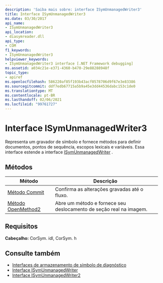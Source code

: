 ```yaml
---
description: 'Saiba mais sobre: interface ISymUnmanagedWriter3'
title: Interface ISymUnmanagedWriter3
ms.date: 03/30/2017
api_name:
- ISymUnmanagedWriter3
api_location:
- diasymreader.dll
api_type:
- COM
f1_keywords:
- ISymUnmanagedWriter3
helpviewer_keywords:
- ISymUnmanagedWriter3 interface [.NET Framework debugging]
ms.assetid: a034c21e-e371-4360-b470-29e88288948f
topic_type:
- apiref
ms.openlocfilehash: 586220af85f193b43acf0578706d9f67e3e83386
ms.sourcegitcommit: ddf7edb67715a5b9a45e3dd44536dabc153c1de0
ms.translationtype: MT
ms.contentlocale: pt-BR
ms.lasthandoff: 02/06/2021
ms.locfileid: "99761727"
---
```

# <a name="isymunmanagedwriter3-interface"></a>Interface ISymUnmanagedWriter3

Representa um gravador de símbolo e fornece métodos para definir documentos, pontos de sequência, escopos lexicais e variáveis. Essa interface estende a interface [ISymUnmanagedWriter](isymunmanagedwriter-interface.md) .  
  
## <a name="methods"></a>Métodos  
  
|Método|Descrição|  
|------------|-----------------|  
|[Método Commit](isymunmanagedwriter3-commit-method.md)|Confirma as alterações gravadas até o fluxo.|  
|[Método OpenMethod2](isymunmanagedwriter3-openmethod2-method.md)|Abre um método e fornece seu deslocamento de seção real na imagem.|  
  
## <a name="requirements"></a>Requisitos  

 **Cabeçalho:** CorSym. idl, CorSym. h  
  
## <a name="see-also"></a>Consulte também

- [Interfaces de armazenamento de símbolo de diagnóstico](diagnostics-symbol-store-interfaces.md)
- [Interface ISymUnmanagedWriter](isymunmanagedwriter-interface.md)
- [Interface ISymUnmanagedWriter2](isymunmanagedwriter2-interface.md)

